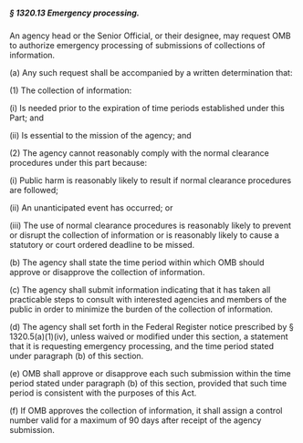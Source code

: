 ##### § 1320.13 Emergency processing. #####

An agency head or the Senior Official, or their designee, may request OMB to authorize emergency processing of submissions of collections of information.

(a) Any such request shall be accompanied by a written determination that:

(1) The collection of information:

(i) Is needed prior to the expiration of time periods established under this Part; and

(ii) Is essential to the mission of the agency; and

(2) The agency cannot reasonably comply with the normal clearance procedures under this part because:

(i) Public harm is reasonably likely to result if normal clearance procedures are followed;

(ii) An unanticipated event has occurred; or

(iii) The use of normal clearance procedures is reasonably likely to prevent or disrupt the collection of information or is reasonably likely to cause a statutory or court ordered deadline to be missed.

(b) The agency shall state the time period within which OMB should approve or disapprove the collection of information.

(c) The agency shall submit information indicating that it has taken all practicable steps to consult with interested agencies and members of the public in order to minimize the burden of the collection of information.

(d) The agency shall set forth in the Federal Register notice prescribed by § 1320.5(a)(1)(iv), unless waived or modified under this section, a statement that it is requesting emergency processing, and the time period stated under paragraph (b) of this section.

(e) OMB shall approve or disapprove each such submission within the time period stated under paragraph (b) of this section, provided that such time period is consistent with the purposes of this Act.

(f) If OMB approves the collection of information, it shall assign a control number valid for a maximum of 90 days after receipt of the agency submission.